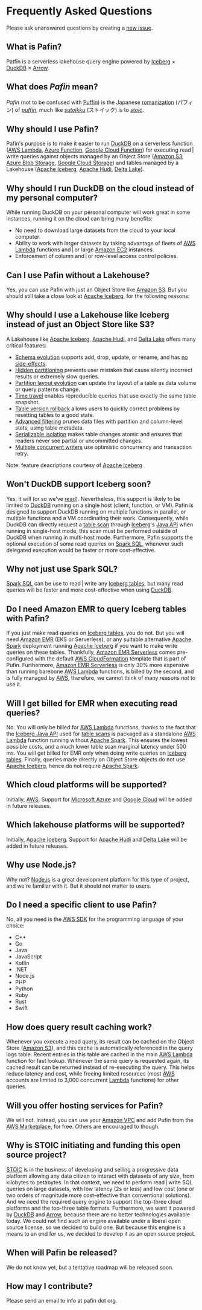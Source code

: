 # Frequently Asked Questions

Please ask unanswered questions by creating a [new issue](https://github.com/sutoiku/pafin/issues).

## What is Pafin?
Patfin is a serverless lakehouse query engine powered by [Iceberg](https://iceberg.apache.org/) × [DuckDB](https://duckdb.org/) × [Arrow](https://arrow.apache.org/).

## What does *Pafin* mean?
*Pafin* (not to be confused with [Puffin](https://iceberg.apache.org/puffin-spec/)) is the Japanese [romanization](https://en.wikipedia.org/wiki/Romanization) (パフィン) of [*puffin*](https://en.wikipedia.org/wiki/Puffin), much like [*sutoikku*](https://github.com/sutoiku) (ストイック) is to [*stoic*](https://stoic.com/).

## Why should I use Pafin?
Pafin's purpose is to make it easier to run [DuckDB](https://duckdb.org/) on a serverless function ([AWS Lambda](https://aws.amazon.com/lambda/), [Azure Function](https://learn.microsoft.com/en-us/azure/azure-functions/functions-overview), [Google Cloud Function](https://cloud.google.com/functions)) for executing read | write queries against objects managed by an Object Store ([Amazon S3](https://aws.amazon.com/s3/), [Azure Blob Storage](https://azure.microsoft.com/en-us/products/storage/blobs), [Google Cloud Storage](https://cloud.google.com/storage)) and tables managed by a Lakehouse ([Apache Iceberg](https://iceberg.apache.org/), [Apache Hudi](https://hudi.apache.org/), [Delta Lake](https://delta.io/)).

## Why should I run DuckDB on the cloud instead of my personal computer?
While running DuckDB on your personal computer will work great in some instances, running it on the cloud can bring many benefits:
- No need to download large datasets from the cloud to your local computer.
- Ability to work with larger datasets by taking advantage of fleets of [AWS Lambda](https://aws.amazon.com/lambda/) functions and | or large [Amazon EC2](https://aws.amazon.com/ec2/) instances.
- Enforcement of column and | or row-level access control policies.

## Can I use Pafin without a Lakehouse?
Yes, you can use Pafin with just an Object Store like [Amazon S3](https://aws.amazon.com/s3/). But you should still take a close look at [Apache Iceberg](https://iceberg.apache.org/), for the following reasons:

## Why should I use a Lakehouse like Iceberg instead of just an Object Store like S3?
A Lakehouse like [Apache Iceberg](https://iceberg.apache.org/), [Apache Hudi](https://hudi.apache.org/), and [Delta Lake](https://delta.io/) offers many critical features:
- [Schema evolution](https://iceberg.apache.org/docs/latest/evolution/#schema-evolution) supports add, drop, update, or rename, and has [no side-effects](https://iceberg.apache.org/docs/latest/evolution/#correctness).
- [Hidden partitioning](https://iceberg.apache.org/docs/latest/partitioning/) prevents user mistakes that cause silently incorrect results or extremely slow queries.
- [Partition layout evolution](https://iceberg.apache.org/docs/latest/evolution/#partition-evolution) can update the layout of a table as data volume or query patterns change.
- [Time travel](https://iceberg.apache.org/docs/latest/spark-queries/#time-travel) enables reproducible queries that use exactly the same table snapshot.
- [Table version rollback](https://iceberg.apache.org/docs/latest/) allows users to quickly correct problems by resetting tables to a good state.
- [Advanced filtering](https://iceberg.apache.org/docs/latest/performance/#data-filtering) prunes data files with partition and column-level stats, using table metadata.
- [Serializable isolation](https://iceberg.apache.org/docs/latest/reliability/) makes table changes atomic and ensures that readers never see partial or uncommitted changes.
- [Multiple concurrent writers](https://iceberg.apache.org/docs/latest/reliability/#concurrent-write-operations) use optimistic concurrency and transaction retry.

Note: feature deacriptions courtesy of [Apache Iceberg](https://iceberg.apache.org/)

## Won't DuckDB support Iceberg soon?
Yes, it will (or so we've [read](https://twitter.com/tabulario/status/1616467434772533250)). Nevertheless, this support is likely to be limited to [DuckDB](https://duckdb.org/) running on a single host (client, function, or VM). Pafin is designed to support DuckDB running on multiple functions in parallel, or multiple functions and a VM coordinating their work. Consequently, while DuckDB can directly request a [table scan](https://iceberg.apache.org/docs/latest/api/#scanning) through [Iceberg](https://iceberg.apache.org/)'s [Java API](https://iceberg.apache.org/docs/latest/api/) when running in single-host mode, this scan must be performed outside of DuckDB when running in multi-host mode. Furthermore, Pafin supports the optional execution of some read queries on [Spark SQL](), whenever such delegated execution would be faster or more cost-effective.

## Why not just use Spark SQL?
[Spark SQL](https://spark.apache.org/sql/) can be use to read | write any [Iceberg tables](https://iceberg.apache.org/docs/latest/configuration/), but many read queries will be faster and more cost-effective when using [DuckDB](https://duckdb.org/).

## Do I need Amazon EMR to query Iceberg tables with Pafin?
If you just make read queries on [Iceberg tables](https://iceberg.apache.org/docs/latest/configuration/), you do not. But you will need [Amazon EMR](https://aws.amazon.com/emr/) (EKS or Serverless), or any suitable alternative [Apache Spark](https://spark.apache.org/) deployment running [Apache Iceberg](https://iceberg.apache.org/) if you want to make write queries on these tables. Thankfully, [Amazon EMR Serverless](https://aws.amazon.com/emr/serverless/) comes pre-configured with the default [AWS CloudFormation](https://aws.amazon.com/cloudformation/) template that is part of Pufin. Furthermore, [Amazon EMR Serverless](https://aws.amazon.com/emr/serverless/) is only 30% more expensive than running barebone [AWS Lambda](https://aws.amazon.com/lambda/) functions, is billed by the second, and is fully managed by [AWS](https://aws.amazon.com/), therefore, we cannot think of many reasons *not* to use it.

## Will I get billed for EMR when executing read queries?
No. You will only be billed for [AWS Lambda](https://aws.amazon.com/lambda/) functions, thanks to the fact that the [Iceberg Java API](https://iceberg.apache.org/docs/latest/api/) used for [table scans](https://iceberg.apache.org/docs/latest/api/#scanning) is packaged as a standalone [AWS Lambda](https://aws.amazon.com/lambda/) function running without [Apache Spark](https://spark.apache.org/). This ensures the lowest possible costs, and a much lower table scan marginal latency under 500 ms. You will get billed for EMR only when doing write queries on [Iceberg tables](https://iceberg.apache.org/docs/latest/configuration/). Finally, queries made directly on Object Store objects do not use [Apache Iceberg](https://iceberg.apache.org/), hence do not require [Apache Spark](https://spark.apache.org/).

## Which cloud platforms will be supported?
Initially, [AWS](https://aws.amazon.com/). Support for [Microsoft Azure](https://azure.microsoft.com/en-us) and [Google Cloud](https://cloud.google.com/) will be added in future releases.

## Which lakehouse platforms will be supported?
Initially, [Apache Iceberg](https://iceberg.apache.org/). Support for [Apache Hudi](https://hudi.apache.org/) and [Delta Lake](https://delta.io/) will be added in future releases.

## Why use Node.js?
Why not? [Node.js](https://nodejs.org/en/) is a great development platform for this type of project, and we're familiar with it. But it should not matter to users.

## Do I need a specific client to use Pafin?
No, all you need is the [AWS SDK](https://aws.amazon.com/developer/tools/) for the programming language of your choice:
- C++
- Go
- Java
- JavaScript
- Kotlin
- .NET
- Node.js
- PHP
- Python
- Ruby
- Rust
- Swift

## How does query result caching work?
Whenever you execute a read query, its result can be cached on the Object Store ([Amazon S3](https://aws.amazon.com/s3/)), and this cache is automatically referenced in the query logs table. Recent entries in this table are cached in the main [AWS Lambda](https://aws.amazon.com/lambda/) function for fast lookup. Whenever the same query is requested again, its cached result can be returned instead of re-executing the query. This helps reduce latency and cost, while freeing limited resources (most [AWS](https://aws.amazon.com/) accounts are limited to 3,000 concurrent [Lambda](https://aws.amazon.com/lambda/) functions) for other queries.

## Will you offer hosting services for Pafin?
We will not. Instead, you can use your [Amazon VPC](https://aws.amazon.com/vpc/) and add Pufin from the [AWS Marketplace](https://aws.amazon.com/marketplace), for free. Others are encouraged to though.

## Why is STOIC initiating and funding this open source project?
[STOIC](https://stoic.com/) is in the business of developing and selling a progressive data platform allowing any data citizen to interact with datasets of any size, from kilobytes to petabytes. In that context, we need to perform read | write SQL queries on large datasets, with low latency (2s or less) and low cost (one or two orders of magnitude more cost-effective than conventional solutions). And we need the required query engine to support the top-three cloud platforms and the top-three table formats. Furthermore, we want it powered by [DuckDB](https://duckdb.org/) and [Arrow](https://arrow.apache.org/), because there are no better technologies available today. We could not find such an engine available under a liberal open source license, so we decided to build one. But because this engine is a means to an end for us, we decided to develop it as an open source project.

## When will Pafin be released?
We do not know yet, but a tentative roadmap will be released soon.

## How may I contribute?
Please send an email to info at pafin dot org.
